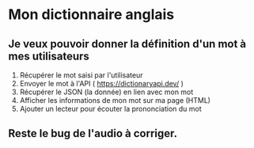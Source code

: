 # Mon dictionnaire anglais


## Je veux pouvoir donner la définition d'un mot à mes utilisateurs

 1. Récupérer le mot saisi par l'utilisateur
 2. Envoyer le mot à l'API ( https://dictionaryapi.dev/ )
 3. Récupérer le JSON (la donnée) en lien avec mon mot
 4. Afficher les informations de mon mot sur ma page (HTML)
 5. Ajouter un lecteur pour écouter la prononciation du mot

## Reste le bug de l'audio à corriger.